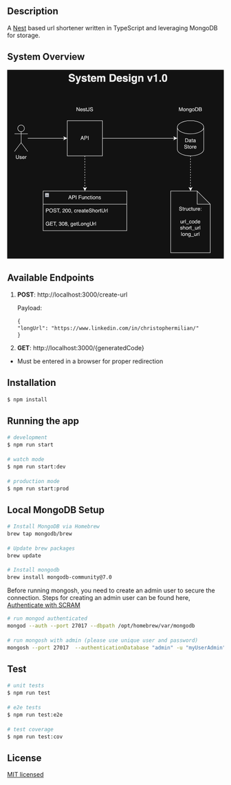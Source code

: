 ## Description

A [Nest](https://github.com/nestjs/nest) based url shortener written in TypeScript and leveraging MongoDB for storage.

## System Overview
![alt text](./imgs/project_system_diagram.png)

## Available Endpoints

1. **POST**: http://localhost:3000/create-url
    
    Payload: 
    ```
    {
    "longUrl": "https://www.linkedin.com/in/christophermilian/"
    }
    ```

2. **GET**: http://localhost:3000/{generatedCode}
- Must be entered in a browser for proper redirection

## Installation

```bash
$ npm install
```

## Running the app

```bash
# development
$ npm run start

# watch mode
$ npm run start:dev

# production mode
$ npm run start:prod
```

## Local MongoDB Setup

```bash
# Install MongoDB via Homebrew
brew tap mongodb/brew

# Update brew packages
brew update

# Install mongodb
brew install mongodb-community@7.0
```

Before running mongosh, you need to create an admin user to secure the connection.
Steps for creating an admin user can be found here, [Authenticate with SCRAM](https://www.mongodb.com/docs/manual/tutorial/configure-scram-client-authentication/#std-label-create-user-admin)

```bash
# run mongod authenticated
mongod --auth --port 27017 --dbpath /opt/homebrew/var/mongodb

# run mongosh with admin (please use unique user and password)
mongosh --port 27017  --authenticationDatabase "admin" -u "myUserAdmin" -p
```

## Test

```bash
# unit tests
$ npm run test

# e2e tests
$ npm run test:e2e

# test coverage
$ npm run test:cov
```

## License
[MIT licensed](LICENSE)
